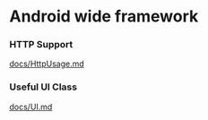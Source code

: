 Android wide framework
======

### HTTP Support

[docs/HttpUsage.md](tree/master/docs/HttpUsage.md)

### Useful UI Class

[docs/UI.md](tree/master/docs/UI.md)